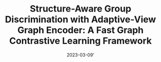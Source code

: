 ---
title: "Structure-Aware Group Discrimination with Adaptive-View Graph Encoder: A Fast Graph Contrastive Learning Framework"
collection: publications
permalink: /publication/2023-03-09-fast-gcl
tldr: 'A fast graph contrastive learning framework is proposed, which consists of two components: (i) adaptive view graph encoder (AVGE) and (ii) structure-aware group discrimination loss (SAGD). The proposed method manages to bring down the training and inference cost by a significant margin compared to its counterparts.'
date: 2023-03-09'
venue: '<i>Twenty-Sixth Annual European Conference on Artificial Ingelligence (ECAI),</i> 2023.'
paperurl: 'https://arxiv.org/pdf/2303.05231.pdf'
codeurl: 'https://github.com/zhenshuozhang/SAGD'
img: '/images/publications/fast-gcl.png'
authors: "Zhenshuo Zhang, Yun Zhu, <b>Haizhou Shi</b>, Siliang Tang"
selected: false
---